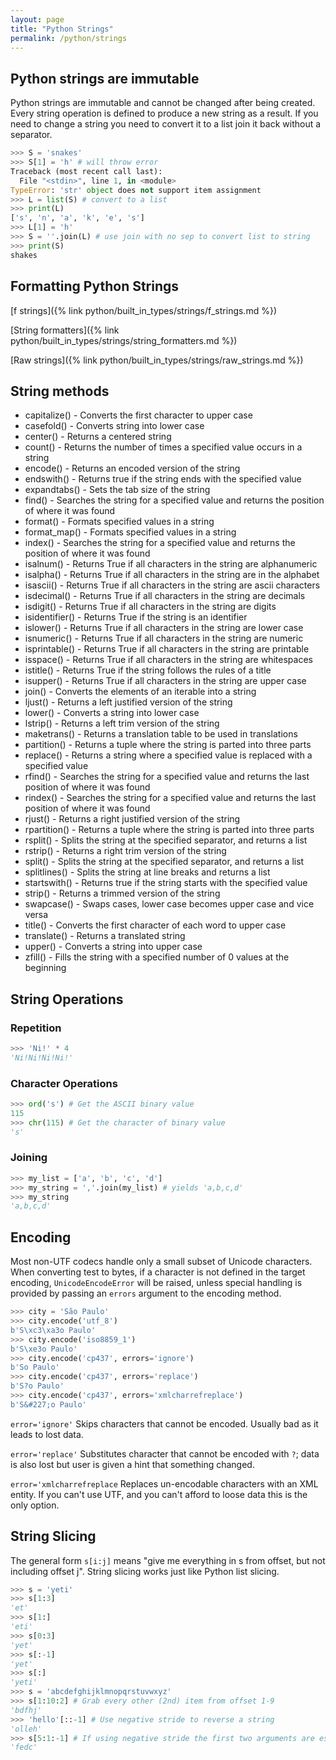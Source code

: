 ```yaml
---
layout: page
title: "Python Strings"
permalink: /python/strings
---
```


## Python strings are immutable

Python strings are immutable and cannot be changed after being created. Every string operation is defined to produce a new string as a result. If you need to change a string you need to convert it to a list join it back without a separator.

```python
>>> S = 'snakes'
>>> S[1] = 'h' # will throw error
Traceback (most recent call last):
  File "<stdin>", line 1, in <module>
TypeError: 'str' object does not support item assignment
>>> L = list(S) # convert to a list
>>> print(L)
['s', 'n', 'a', 'k', 'e', 's']
>>> L[1] = 'h'
>>> S = ''.join(L) # use join with no sep to convert list to string
>>> print(S)
shakes
```

## Formatting Python Strings

[comment]: <> (TODO: Review these pages.)

[f strings]({% link python/built_in_types/strings/f_strings.md %})

[String formatters]({% link python/built_in_types/strings/string_formatters.md %})

[Raw strings]({% link python/built_in_types/strings/raw_strings.md %})

## String methods

[comment]: <> (TODO: need to go through and do a basic example for each of these Maybe a good idea to break out to seperate page.)

* capitalize() - Converts the first character to upper case
* casefold() - Converts string into lower case
* center() - Returns a centered string
* count() - Returns the number of times a specified value occurs in a string
* encode() - Returns an encoded version of the string
* endswith() - Returns true if the string ends with the specified value
* expandtabs() - Sets the tab size of the string
* find() - Searches the string for a specified value and returns the position of where it was found
* format() - Formats specified values in a string
* format_map() - Formats specified values in a string
* index() - Searches the string for a specified value and returns the position of where it was found
* isalnum() - Returns True if all characters in the string are alphanumeric
* isalpha() - Returns True if all characters in the string are in the alphabet
* isascii() - Returns True if all characters in the string are ascii characters
* isdecimal() - Returns True if all characters in the string are decimals
* isdigit() - Returns True if all characters in the string are digits
* isidentifier() - Returns True if the string is an identifier
* islower() - Returns True if all characters in the string are lower case
* isnumeric() - Returns True if all characters in the string are numeric
* isprintable() - Returns True if all characters in the string are printable
* isspace() - Returns True if all characters in the string are whitespaces
* istitle() - Returns True if the string follows the rules of a title
* isupper() - Returns True if all characters in the string are upper case
* join() - Converts the elements of an iterable into a string
* ljust() - Returns a left justified version of the string
* lower() - Converts a string into lower case
* lstrip() - Returns a left trim version of the string
* maketrans() - Returns a translation table to be used in translations
* partition() - Returns a tuple where the string is parted into three parts
* replace() - Returns a string where a specified value is replaced with a specified value
* rfind() - Searches the string for a specified value and returns the last position of where it was found
* rindex() - Searches the string for a specified value and returns the last position of where it was found
* rjust() - Returns a right justified version of the string
* rpartition() - Returns a tuple where the string is parted into three parts
* rsplit() - Splits the string at the specified separator, and returns a list
* rstrip() - Returns a right trim version of the string
* split() - Splits the string at the specified separator, and returns a list
* splitlines() - Splits the string at line breaks and returns a list
* startswith() - Returns true if the string starts with the specified value
* strip() - Returns a trimmed version of the string
* swapcase() - Swaps cases, lower case becomes upper case and vice versa
* title() - Converts the first character of each word to upper case
* translate() - Returns a translated string
* upper() - Converts a string into upper case
* zfill() - Fills the string with a specified number of 0 values at the beginning

## String Operations

### Repetition

```python
>>> 'Ni!' * 4
'Ni!Ni!Ni!Ni!'
```

### Character Operations

```python
>>> ord('s') # Get the ASCII binary value
115
>>> chr(115) # Get the character of binary value
's'
```

### Joining

```python
>>> my_list = ['a', 'b', 'c', 'd']
>>> my_string = ','.join(my_list) # yields 'a,b,c,d'
>>> my_string
'a,b,c,d'
```

## Encoding

Most non-UTF codecs handle only a small subset of Unicode characters. When converting test to bytes, if a character is not defined in the target encoding, `UnicodeEncodeError` will be raised, unless special handling is provided by passing an `errors` argument to the encoding method.

```python
>>> city = 'São Paulo'
>>> city.encode('utf_8')
b'S\xc3\xa3o Paulo'
>>> city.encode('iso8859_1')
b'S\xe3o Paulo'
>>> city.encode('cp437', errors='ignore')
b'So Paulo'
>>> city.encode('cp437', errors='replace')
b'S?o Paulo'
>>> city.encode('cp437', errors='xmlcharrefreplace')
b'S&#227;o Paulo'
```

`error='ignore'` Skips characters that cannot be encoded.  Usually bad as it leads to lost data.

`error='replace'` Substitutes character that cannot be encoded with `?`; data is also lost but user is given a hint that something changed.

`error='xmlcharrefreplace` Replaces un-encodable characters with an XML entity.  If you can't use UTF, and you can't afford to loose data this is the only option.

## String Slicing

The general form `s[i:j]` means "give me everything in s from offset, but not including offset j".  String slicing works just like Python list slicing.

```python
>>> s = 'yeti'
>>> s[1:3]
'et'
>>> s[1:]
'eti'
>>> s[0:3]
'yet'
>>> s[:-1]
'yet'
>>> s[:]
'yeti'
>>> s = 'abcdefghijklmnopqrstuvwxyz'
>>> s[1:10:2] # Grab every other (2nd) item from offset 1-9
'bdfhj'
>>> 'hello'[::-1] # Use negative stride to reverse a string
'olleh'
>>> s[5:1:-1] # If using negative stride the first two arguments are essentially reversed
'fedc'
```
